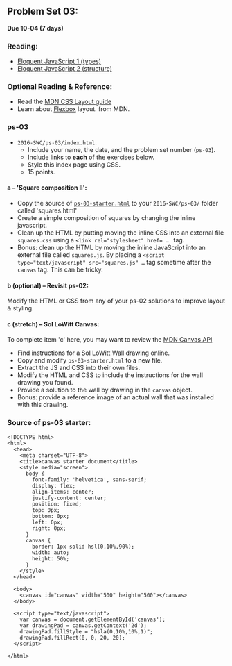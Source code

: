 ## Problem Set 03:  

__Due 10-04 (7 days)__

### Reading:
* [Eloquent JavaScript 1 (types)](http://eloquentjavascript.net/01_values.html)
* [Eloquent JavaScript 2 (structure)](http://eloquentjavascript.net/02_program_structure.html)

### Optional Reading & Reference:
* Read the [MDN CSS Layout guide](https://developer.mozilla.org/en-US/docs/Learn/CSS/CSS_layout)
* Learn about [Flexbox](https://developer.mozilla.org/en-US/docs/Learn/CSS/CSS_layout/Flexbox) layout. from MDN.

### ps-03
* `2016-SWC/ps-03/index.html`.
  * Include your name, the date, and the problem set number (`ps-03`).
  * Include links to __each__ of the exercises below.
  * Style this index page using CSS.
  * 15 points.

#### a – 'Square composition II':
* Copy the source of [`ps-03-starter.html`](ps-03-starter.html) to your `2016-SWC/ps-03/` folder called 'squares.html'
* Create a simple composition of squares by changing the inline javascript.
* Clean up the HTML by putting moving the inline CSS into an external file `squares.css` using a `<link rel="stylesheet" href= … ` tag.
* Bonus: clean up the HTML by moving the inline JavaScript into an external file called `squares.js`. By placing a `<script type="text/javascript" src="squares.js" …` tag sometime after the `canvas` tag. This can be tricky.

#### b (optional) – Revisit ps-02:
Modify the HTML or CSS from any of your ps-02 solutions to improve layout & styling.

#### c (stretch) – Sol LoWitt Canvas:
To complete item 'c' here, you may want to review the [MDN Canvas API](https://developer.mozilla.org/en-US/docs/Web/API/Canvas_API)
* Find instructions for a Sol LoWitt Wall drawing online.
* Copy and modify `ps-03-starter.html` to a new file.
* Extract the JS and CSS into their own files.
* Modify the HTML and CSS to include the instructions for the wall drawing you found.
* Provide a solution to the wall by drawing in the `canvas` object.
* Bonus: provide a reference image of an actual wall that was installed with this drawing.


### Source of ps-03 starter:
```
<!DOCTYPE html>
<html>
  <head>
    <meta charset="UTF-8">
    <title>canvas starter document</title>
    <style media="screen">
      body {
        font-family: 'helvetica', sans-serif;
        display: flex;
        align-items: center;
        justify-content: center;
        position: fixed;
        top: 0px;
        bottom: 0px;
        left: 0px;
        right: 0px;
      }
      canvas {
        border: 1px solid hsl(0,10%,90%);
        width: auto;
        height: 50%;
      }
    </style>
  </head>

  <body>
    <canvas id="canvas" width="500" height="500"></canvas>
  </body>

  <script type="text/javascript">
    var canvas = document.getElementById('canvas');
    var drawingPad = canvas.getContext('2d');
    drawingPad.fillStyle = "hsla(0,10%,10%,1)";
    drawingPad.fillRect(0, 0, 20, 20);
  </script>

</html>
```

<script>
$(document).ready(function () {
   solutions("ps-03");
});
</script>
